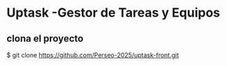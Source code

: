 # Uptask -Gestor de Tareas y Equipos

## clona el proyecto
$ git clone https://github.com/Perseo-2025/uptask-front.git
